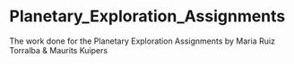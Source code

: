 # Planetary_Exploration_Assignments
The work done for the Planetary Exploration Assignments by Maria Ruiz Torralba & Maurits Kuipers
